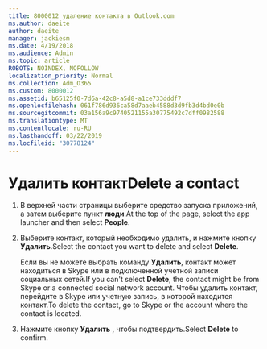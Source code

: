 ```yaml
---
title: 8000012 удаление контакта в Outlook.com
ms.author: daeite
author: daeite
manager: jackiesm
ms.date: 4/19/2018
ms.audience: Admin
ms.topic: article
ROBOTS: NOINDEX, NOFOLLOW
localization_priority: Normal
ms.collection: Adm_O365
ms.custom: 8000012
ms.assetid: b65125f0-7d6a-42c8-a5d8-a1ce733dddf7
ms.openlocfilehash: 061f786d936ca58d7aaeb4588d3d9fb3d4bd0e0b
ms.sourcegitcommit: 03a156a9c9740521155a30775492c7dff0982588
ms.translationtype: MT
ms.contentlocale: ru-RU
ms.lasthandoff: 03/22/2019
ms.locfileid: "30778124"
---
```

# <a name="delete-a-contact"></a><span data-ttu-id="4cd37-102">Удалить контакт</span><span class="sxs-lookup"><span data-stu-id="4cd37-102">Delete a contact</span></span>

1. <span data-ttu-id="4cd37-103">В верхней части страницы выберите средство запуска приложений, а затем выберите пункт **люди**.</span><span class="sxs-lookup"><span data-stu-id="4cd37-103">At the top of the page, select the app launcher  and then select **People**.</span></span> 
    
2. <span data-ttu-id="4cd37-104">Выберите контакт, который необходимо удалить, и нажмите кнопку **Удалить**.</span><span class="sxs-lookup"><span data-stu-id="4cd37-104">Select the contact you want to delete and select **Delete**.</span></span>
    
    <span data-ttu-id="4cd37-105">Если вы не можете выбрать команду **Удалить**, контакт может находиться в Skype или в подключенной учетной записи социальных сетей.</span><span class="sxs-lookup"><span data-stu-id="4cd37-105">If you can't select **Delete**, the contact might be from Skype or a connected social network account.</span></span> <span data-ttu-id="4cd37-106">Чтобы удалить контакт, перейдите в Skype или учетную запись, в которой находится контакт.</span><span class="sxs-lookup"><span data-stu-id="4cd37-106">To delete the contact, go to Skype or the account where the contact is located.</span></span>
    
3. <span data-ttu-id="4cd37-107">Нажмите кнопку **Удалить** , чтобы подтвердить.</span><span class="sxs-lookup"><span data-stu-id="4cd37-107">Select **Delete** to confirm.</span></span> 
    

